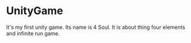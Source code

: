 # UnityGame
It's my first unity game. Its name is 4 Soul. It is about thing four elements and infinite run game.
